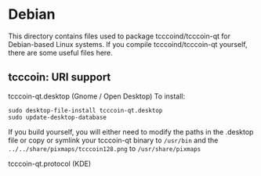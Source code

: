 
Debian
====================
This directory contains files used to package tcccoind/tcccoin-qt
for Debian-based Linux systems. If you compile tcccoind/tcccoin-qt yourself, there are some useful files here.

## tcccoin: URI support ##


tcccoin-qt.desktop  (Gnome / Open Desktop)
To install:

	sudo desktop-file-install tcccoin-qt.desktop
	sudo update-desktop-database

If you build yourself, you will either need to modify the paths in
the .desktop file or copy or symlink your tcccoin-qt binary to `/usr/bin`
and the `../../share/pixmaps/tcccoin128.png` to `/usr/share/pixmaps`

tcccoin-qt.protocol (KDE)

